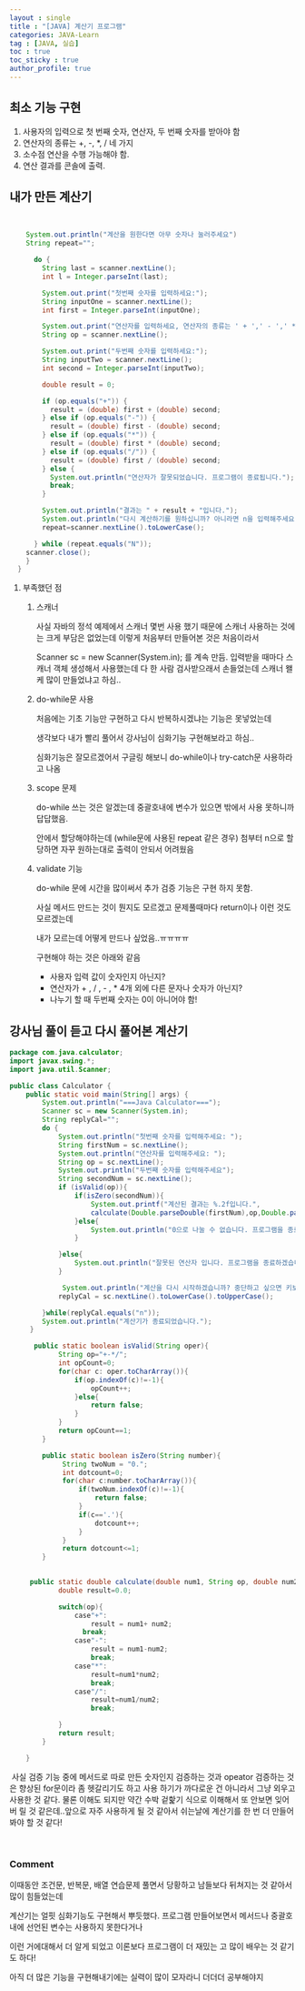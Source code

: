 ```yaml
---
layout : single
title : "[JAVA] 계산기 프로그램"
categories: JAVA-Learn
tag : [JAVA, 실습]
toc : true
toc_sticky : true
author_profile: true
---
```


## 최소 기능 구현

1. 사용자의 입력으로 첫 번째 숫자, 연산자, 두 번째 숫자를 받아야 함
2. 연산자의 종류는 +, -, *, / 네 가지
3. 소수점 연산을 수행 가능해야 함.
4. 연산 결과를 콘솔에 출력.



## 내가 만든 계산기

```java
    

	System.out.println("계산을 원한다면 아무 숫자나 눌러주세요")
    String repeat="";

      do {
        String last = scanner.nextLine();
        int l = Integer.parseInt(last);

        System.out.print("첫번째 숫자를 입력하세요:");
        String inputOne = scanner.nextLine();
        int first = Integer.parseInt(inputOne);

        System.out.print("연산자를 입력하세요, 연산자의 종류는 ' + ',' - ',' * ',' / '입니다.:");
        String op = scanner.nextLine();

        System.out.print("두번째 숫자를 입력하세요:");
        String inputTwo = scanner.nextLine();
        int second = Integer.parseInt(inputTwo);

        double result = 0;

        if (op.equals("+")) {
          result = (double) first + (double) second;
        } else if (op.equals("-")) {
          result = (double) first - (double) second;
        } else if (op.equals("*")) {
          result = (double) first * (double) second;
        } else if (op.equals("/")) {
          result = (double) first / (double) second;
        } else {
          System.out.println("연산자가 잘못되었습니다. 프로그램이 종료됩니다.");
          break;
        }

        System.out.println("결과는 " + result + "입니다.");
        System.out.println("다시 계산하기를 원하십니까? 아니라면 n을 입력해주세요.");
        repeat=scanner.nextLine().toLowerCase();

      } while (repeat.equals("N"));
    scanner.close();
    }
  }
```

1. 부족했던 점

   1. 스캐너

      사실 자바의 정석 예제에서 스캐너 몇번 사용 했기 때문에 스캐너 사용하는 것에는 크게 부담은 없었는데 이렇게 처음부터 만들어본 것은 처음이라서

        Scanner sc = new Scanner(System.in); 를 계속 만듬. 입력받을 때마다 스캐너 객체 생성해서 사용했는데 다 한 사람 검사받으래서 손들었는데 스캐너 왤케 많이 만들었냐고 하심..

   2. do-while문 사용

      처음에는 기초 기능만 구현하고 다시 반복하시겠냐는 기능은 못넣었는데

      생각보다 내가 빨리 풀어서 강사님이 심화기능 구현해보라고 하심..

      심화기능은 잘모르겠어서 구글링 해보니 do-while이나 try-catch문 사용하라고 나옴

   3. scope 문제

      do-while 쓰는 것은 알겠는데 중괄호내에 변수가 있으면 밖에서 사용 못하니까 답답했음.

      안에서 할당해야하는데 (while문에 사용된 repeat 같은 경우) 첨부터 n으로 할당하면 자꾸 원하는대로 출력이 안되서 어려웠음

   4. validate 기능

      do-while 문에 시간을 많이써서 추가 검증 기능은 구현 하지 못함.

      사실 메서드 만드는 것이 뭔지도 모르겠고 문제풀때마다 return이나 이런 것도 모르겠는데

      내가 모르는데 어떻게 만드나 싶었음..ㅠㅠㅠㅠ

      구현해야 하는 것은 아래와 같음

      -  사용자 입력 값이 숫자인지 아닌지?
      - 연산자가 + , / , - , * 4개 외에 다른 문자나 숫자가 아닌지?
      -  나누기 할 때 두번째 숫자는 0이 아니어야 함!



## 강사님 풀이 듣고 다시 풀어본 계산기

```java
package com.java.calculator;
import javax.swing.*;
import java.util.Scanner;

public class Calculator {
    public static void main(String[] args) {
        System.out.println("===Java Calculator===");
        Scanner sc = new Scanner(System.in);
        String replyCal="";
        do {
            System.out.println("첫번째 숫자를 입력해주세요: ");
            String firstNum = sc.nextLine();
            System.out.println("연산자를 입력해주세요: ");
            String op = sc.nextLine();
            System.out.println("두번째 숫자를 입력해주세요");
            String secondNum = sc.nextLine();
            if (isValid(op)){
                if(isZero(secondNum)){
                    System.out.printf("계산된 결과는 %.2f입니다.",
               		calculate(Double.parseDouble(firstNum),op,Double.parseDouble(secondNum)));
                }else{
                    System.out.println("0으로 나눌 수 없습니다. 프로그램을 종료하겠습니다.");
                }

            }else{
                System.out.println("잘못된 연산자 입니다. 프로그램을 종료하겠습니다.");
            }

             System.out.println("계산을 다시 시작하겠습니까? 중단하고 싶으면 키보드에서 n키를 눌러주세요");
            replyCal = sc.nextLine().toLowerCase().toUpperCase();

        }while(replyCal.equals("n"));
        System.out.println("계산기가 종료되었습니다.");
   	 }

      public static boolean isValid(String oper){
            String op="+-*/";
            int opCount=0;
            for(char c: oper.toCharArray()){
                if(op.indexOf(c)!=-1){
                    opCount++;
                }else{
                    return false;
                }
            }
            return opCount==1;
        }

        public static boolean isZero(String number){
             String twoNum = "0.";
             int dotcount=0;
             for(char c:number.toCharArray()){
                 if(twoNum.indexOf(c)!=-1){
                     return false;
                 }
                 if(c=='.'){
                     dotcount++;
                 }
             }
             return dotcount<=1;
        }

        
     public static double calculate(double num1, String op, double num2){
            double result=0.0;

            switch(op){
                case"+":
                    result = num1+ num2;
                  break;
                case"-":
                    result = num1-num2;
                    break;
                case"*":
                    result=num1*num2;
                    break;
                case"/":
                    result=num1/num2;
                    break;

            }
            return result;
        }

    }
```

​	사실 검증 기능 중에  메서드로 따로 만든 숫자인지 검증하는 것과 opeator 검증하는 것은 향상된 for문이라 좀 헷갈리기도 하고 사용	하기가 까다로운 건 아니라서 그냥 외우고 사용한 것 같다. 물론 이해도 되지만 약간 수박 겉핥기 식으로 이해해서 또 안보면 잊어버	릴 것 같은데..앞으로 자주 사용하게 될 것 같아서 쉬는날에 계산기를 한 번 더 만들어봐야 할 것 같다!

​	

### Comment

이때동안 조건문, 반복문, 배열 연습문제 풀면서 당황하고 남들보다 뒤쳐지는 것 같아서 많이 힘들었는데

계산기는 얼핏 심화기능도 구현해서 뿌듯했다. 프로그램 만들어보면서 메서드나 중괄호 내에 선언된 변수는 사용하지 못한다거나

이런 거에대해서 더 알게 되었고 이론보다 프로그램이 더 재밌는 고 많이 배우는 것 같기도 하다! 

아직 더 많은 기능을 구현해내기에는 실력이 많이 모자라니 더더더 공부해야지